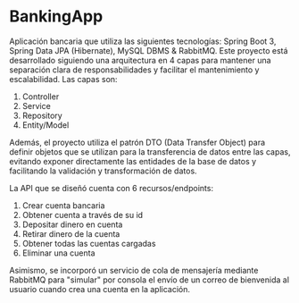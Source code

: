 # BankingApp
Aplicación bancaria que utiliza las siguientes tecnologías: Spring Boot 3, Spring Data JPA (Hibernate), MySQL DBMS &amp; RabbitMQ. Este proyecto está desarrollado siguiendo una arquitectura en 4 capas para mantener una separación clara de responsabilidades y facilitar el mantenimiento y escalabilidad. Las capas son:
1) Controller
2) Service
3) Repository
4) Entity/Model 

Además, el proyecto utiliza el patrón DTO (Data Transfer Object) para definir objetos que se utilizan para la transferencia de datos entre las capas, evitando exponer directamente las entidades de la base de datos y facilitando la validación y transformación de datos.

La API que se diseñó cuenta con 6 recursos/endpoints:
1) Crear cuenta bancaria
2) Obtener cuenta a través de su id
3) Depositar dinero en cuenta
4) Retirar dinero de la cuenta
5) Obtener todas las cuentas cargadas
6) Eliminar una cuenta

Asimismo, se incorporó un servicio de cola de mensajería mediante RabbitMQ para "simular" por consola el envío de un correo de bienvenida al usuario cuando crea una cuenta en la aplicación.



